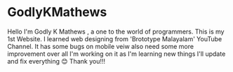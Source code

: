 # GodlyKMathews
Hello I'm Godly K Mathews , a one to the world of programmers.
This is my 1st Website.
I learned web designing from 'Brototype Malayalam' YouTube Channel.
It has some bugs on mobile veiw also need some more improvement over all 
I'm working on it as I'm learning new things I'll update and fix everything 😊 
Thank you!!!
